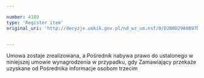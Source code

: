 ```yaml
---

number: 4189
type: 'Register item'
original_uri: 'http://decyzje.uokik.gov.pl/nd_wz_um.nsf/0/D2B0D29A0B97DCF3C1257AF60043272C?OpenDocument'


---
```


Umowa zostaje zrealizowana, a Pośrednik nabywa prawo do ustalonego w niniejszej umowie wynagrodzenia w przypadku, gdy Zamawiający przekaże uzyskane od Pośrednika informacje osobom trzecim
